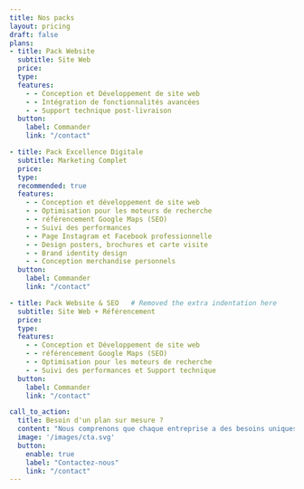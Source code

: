 ```yaml
---
title: Nos packs
layout: pricing
draft: false
plans:
- title: Pack Website
  subtitle: Site Web
  price:
  type: 
  features:
    - - Conception et Développement de site web
    - - Intégration de fonctionnalités avancées
    - - Support technique post-livraison
  button:
    label: Commander
    link: "/contact"

- title: Pack Excellence Digitale
  subtitle: Marketing Complet
  price:
  type: 
  recommended: true
  features:
    - - Conception et développement de site web
    - - Optimisation pour les moteurs de recherche
    - - référencement Google Maps (SEO) 
    - - Suivi des performances
    - - Page Instagram et Facebook professionnelle
    - - Design posters, brochures et carte visite
    - - Brand identity design
    - - Conception merchandise personnels
  button:
    label: Commander
    link: "/contact"

- title: Pack Website & SEO   # Removed the extra indentation here
  subtitle: Site Web + Référencement
  price:
  type: 
  features:
    - - Conception et Développement de site web
    - - référencement Google Maps (SEO)
    - - Optimisation pour les moteurs de recherche
    - - Suivi des performances et Support technique
  button:
    label: Commander
    link: "/contact"

call_to_action:
  title: Besoin d'un plan sur mesure ?
  content: "Nous comprenons que chaque entreprise a des besoins uniques en matière de marketing digital. Contactez-nous dès aujourd'hui pour discuter de vos besoins et obtenir un devis personnalisé pour votre entreprise."
  image: '/images/cta.svg'
  button:
    enable: true
    label: "Contactez-nous"
    link: "/contact"  
--- 
```

